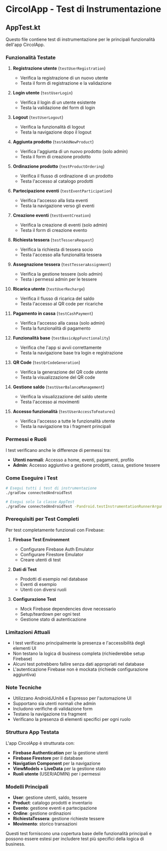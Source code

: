 # CircolApp - Test di Instrumentazione

## AppTest.kt

Questo file contiene test di instrumentazione per le principali funzionalità dell'app CircolApp.

### Funzionalità Testate

1. **Registrazione utente** (`testUserRegistration`)
   - Verifica la registrazione di un nuovo utente
   - Testa il form di registrazione e la validazione

2. **Login utente** (`testUserLogin`)
   - Verifica il login di un utente esistente
   - Testa la validazione del form di login

3. **Logout** (`testUserLogout`)
   - Verifica la funzionalità di logout
   - Testa la navigazione dopo il logout

4. **Aggiunta prodotto** (`testAddNewProduct`)
   - Verifica l'aggiunta di un nuovo prodotto (solo admin)
   - Testa il form di creazione prodotto

5. **Ordinazione prodotto** (`testProductOrdering`)
   - Verifica il flusso di ordinazione di un prodotto
   - Testa l'accesso al catalogo prodotti

6. **Partecipazione eventi** (`testEventParticipation`)
   - Verifica l'accesso alla lista eventi
   - Testa la navigazione verso gli eventi

7. **Creazione eventi** (`testEventCreation`)
   - Verifica la creazione di eventi (solo admin)
   - Testa il form di creazione evento

8. **Richiesta tessera** (`testTesseraRequest`)
   - Verifica la richiesta di tessera socio
   - Testa l'accesso alla funzionalità tessera

9. **Assegnazione tessera** (`testTesseraAssignment`)
   - Verifica la gestione tessere (solo admin)
   - Testa i permessi admin per le tessere

10. **Ricarica utente** (`testUserRecharge`)
    - Verifica il flusso di ricarica del saldo
    - Testa l'accesso al QR code per ricariche

11. **Pagamento in cassa** (`testCashPayment`)
    - Verifica l'accesso alla cassa (solo admin)
    - Testa la funzionalità di pagamento

12. **Funzionalità base** (`testBasicAppFunctionality`)
    - Verifica che l'app si avvii correttamente
    - Testa la navigazione base tra login e registrazione

13. **QR Code** (`testQrCodeGeneration`)
    - Verifica la generazione del QR code utente
    - Testa la visualizzazione del QR code

14. **Gestione saldo** (`testUserBalanceManagement`)
    - Verifica la visualizzazione del saldo utente
    - Testa l'accesso ai movimenti

15. **Accesso funzionalità** (`testUserAccessToFeatures`)
    - Verifica l'accesso a tutte le funzionalità utente
    - Testa la navigazione tra i fragment principali

### Permessi e Ruoli

I test verificano anche le differenze di permessi tra:
- **Utenti normali**: Accesso a home, eventi, pagamenti, profilo
- **Admin**: Accesso aggiuntivo a gestione prodotti, cassa, gestione tessere

### Come Eseguire i Test

```bash
# Esegui tutti i test di instrumentazione
./gradlew connectedAndroidTest

# Esegui solo la classe AppTest
./gradlew connectedAndroidTest -Pandroid.testInstrumentationRunnerArguments.class=com.example.circolapp.AppTest
```

### Prerequisiti per Test Completi

Per test completamente funzionali con Firebase:

1. **Firebase Test Environment**
   - Configurare Firebase Auth Emulator
   - Configurare Firestore Emulator
   - Creare utenti di test

2. **Dati di Test**
   - Prodotti di esempio nel database
   - Eventi di esempio
   - Utenti con diversi ruoli

3. **Configurazione Test**
   - Mock Firebase dependencies dove necessario
   - Setup/teardown per ogni test
   - Gestione stato di autenticazione

### Limitazioni Attuali

- I test verificano principalmente la presenza e l'accessibilità degli elementi UI
- Non testano la logica di business completa (richiederebbe setup Firebase)
- Alcuni test potrebbero fallire senza dati appropriati nel database
- L'autenticazione Firebase non è mockata (richiede configurazione aggiuntiva)

### Note Tecniche

- Utilizzano AndroidJUnit4 e Espresso per l'automazione UI
- Supportano sia utenti normali che admin
- Includono verifiche di validazione form
- Testano la navigazione tra fragment
- Verificano la presenza di elementi specifici per ogni ruolo

### Struttura App Testata

L'app CircolApp è strutturata con:

- **Firebase Authentication** per la gestione utenti
- **Firebase Firestore** per il database
- **Navigation Component** per la navigazione
- **ViewModels + LiveData** per la gestione stato
- **Ruoli utente** (USER/ADMIN) per i permessi

### Modelli Principali

- **User**: gestione utenti, saldo, tessere
- **Product**: catalogo prodotti e inventario
- **Evento**: gestione eventi e partecipazione
- **Ordine**: gestione ordinazioni
- **RichiestaTessera**: gestione richieste tessere
- **Movimento**: storico transazioni

Questi test forniscono una copertura base delle funzionalità principali e possono essere estesi per includere test più specifici della logica di business.